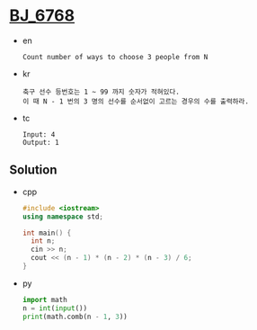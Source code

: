 # [BJ_6768](https://acmicpc.net/problem/6768)

* en

  ```en
  Count number of ways to choose 3 people from N
  ```

* kr

  ```kr
  축구 선수 등번호는 1 ~ 99 까지 숫자가 적혀있다.
  이 때 N - 1 번의 3 명의 선수를 순서없이 고르는 경우의 수를 출력하라.
  ```

* tc

  ```tc
  Input: 4
  Output: 1
  ```

## Solution

* cpp

  ```cpp
  #include <iostream>
  using namespace std;

  int main() {
    int n;
    cin >> n;
    cout << (n - 1) * (n - 2) * (n - 3) / 6;
  }
  ```

* py

  ```py
  import math
  n = int(input())
  print(math.comb(n - 1, 3))
  ```
